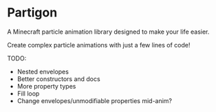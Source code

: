 # Partigon

A Minecraft particle animation library designed to make your life easier.

Create complex particle animations with just a few lines of code!


TODO:
+ Nested envelopes
+ Better constructors and docs
+ More property types
+ Fill loop
+ Change envelopes/unmodifiable properties mid-anim?
